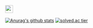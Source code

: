 ###  <img src="https://media.giphy.com/media/hvRJCLFzcasrR4ia7z/giphy.gif" width="25px">

<!--
**hyeji1221/hyeji1221** is a ✨ _special_ ✨ repository because its `README.md` (this file) appears on your GitHub profile.

Here are some ideas to get you started:

- 🔭 I’m currently working on ...
- 🌱 I’m currently learning ...
- 👯 I’m looking to collaborate on ...
- 🤔 I’m looking for help with ...
- 💬 Ask me about ...
- 📫 How to reach me: ...
- 😄 Pronouns: ...
- ⚡ Fun fact: ...
-->
<!--[![Hits](https://hits.seeyoufarm.com/api/count/incr/badge.svg?url=https%3A%2F%2Fgithub.com%2Fhyeji1221&count_bg=%2379C83D&title_bg=%23555555&icon=&icon_color=%23E7E7E7&title=hits&edge_flat=false)](https://hits.seeyoufarm.com)-->

[![Anurag's github stats](https://github-readme-stats.vercel.app/api?username=hyeji1221)](https://github.com/anuraghazra/github-readme-stats)
[![solved.ac tier](http://mazassumnida.wtf/api/generate_badge?boj=lhg2615)](https://solved.ac/lhg2615) 
